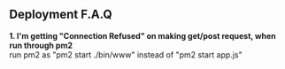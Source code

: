 ## Deployment F.A.Q

**1. I'm getting "Connection Refused" on making get/post request, when run through pm2**  
run pm2 as "pm2 start ./bin/www" instead of "pm2 start app.js" 
